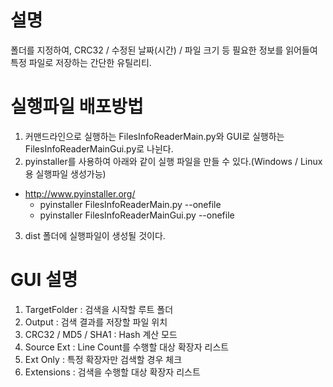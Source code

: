 # 설명
폴더를 지정하여, CRC32 / 수정된 날짜(시간) / 파일 크기 등 필요한 정보를 읽어들여 특정 파일로 저장하는 간단한 유틸리티.

# 실행파일 배포방법
1. 커맨드라인으로 실행하는 FilesInfoReaderMain.py와 GUI로 실행하는 FilesInfoReaderMainGui.py로 나뉜다.
2. pyinstaller를 사용하여 아래와 같이 실행 파일을 만들 수 있다.(Windows / Linux 용 실행파일 생성가능)
  - http://www.pyinstaller.org/
    * pyinstaller FilesInfoReaderMain.py --onefile
    * pyinstaller FilesInfoReaderMainGui.py --onefile
3. dist 폴더에 실행파일이 생성될 것이다.

# GUI 설명
1. TargetFolder : 검색을 시작할 루트 폴더
2. Output : 검색 결과를 저장할 파일 위치
3. CRC32 / MD5 / SHA1 : Hash 계산 모드
4. Source Ext : Line Count를 수행할 대상 확장자 리스트
5. Ext Only : 특정 확장자만 검색할 경우 체크
6. Extensions : 검색을 수행할 대상 확장자 리스트